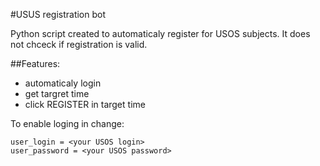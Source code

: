 #USUS registration bot

Python script created to automaticaly register for USOS subjects. It does not chceck if registration is valid.

##Features:
* automaticaly login
* get targret time
* click REGISTER in target time

To enable loging in change:

```
user_login = <your USOS login>
user_password = <your USOS password>

```
